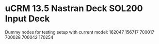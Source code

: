 # uCRM 13.5 Nastran Deck SOL200 Input Deck

Dummy nodes for testing setup with current model:
162047
156717
700017
700028
700042
170254
